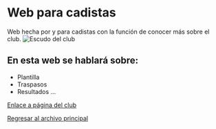 # Web para cadistas
Web hecha por y para cadistas con la función de conocer más sobre el club.
![Escudo del club](https://upload.wikimedia.org/wikipedia/commons/e/ef/C%C3%A1diz_CF_escudo.png)
## En esta web se hablará sobre:
- Plantilla
- Traspasos
- Resultados
...


[Enlace a página del club](https://www.cadizcf.md)

[Regresar al archivo principal](index.md)

